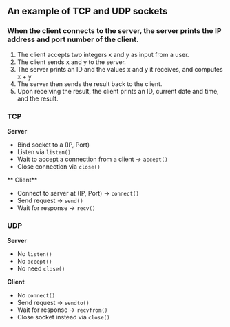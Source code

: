 ## An example of TCP and UDP sockets
### When the client connects to the server, the server prints the IP address and port number of the client. 
1. The client accepts two integers x and y as  input from a user. 
1. The client sends x and y to the server.
1. The server prints an ID and the values x and y  it receives, and computes x + y
1. The server then sends the result back to the client.
1. Upon receiving the result, the client prints an ID, current date and time, and the result.
### TCP
**Server**
+ Bind socket to a (IP, Port)
+ Listen via `listen()`
+ Wait to accept a connection from a client → `accept()`
+ Close connection via `close()`

** Client**
+ Connect to server at (IP, Port) → `connect()`
+ Send request →  `send()`
+ Wait for response → `recv()`
### UDP
**Server**
+ No `listen()`
+ No `accept()`
+ No need `close()`

**Client**
+ No `connect()`
+ Send request →  `sendto()`
+ Wait for response → `recvfrom()`
+ Close socket instead via `close()` 
